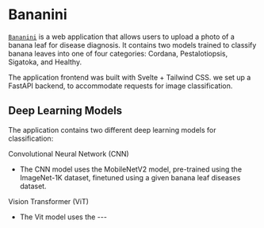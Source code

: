 # Bananini

[`Bananini`](https://bananini.vercel.app) is a web application that allows users to upload a photo of a banana leaf for disease diagnosis. It contains two models trained to classify banana leaves into one of four categories: Cordana, Pestalotiopsis, Sigatoka, and Healthy.

The application frontend was built with Svelte + Tailwind CSS. we set up a FastAPI backend, to accommodate requests for image classification.

## Deep Learning Models

The application contains two different deep learning models for classification:

Convolutional Neural Network (CNN)
- The CNN model uses the MobileNetV2 model, pre-trained using the ImageNet-1K dataset, finetuned using a given banana leaf diseases dataset.

Vision Transformer (ViT)
- The Vit model uses the ---


